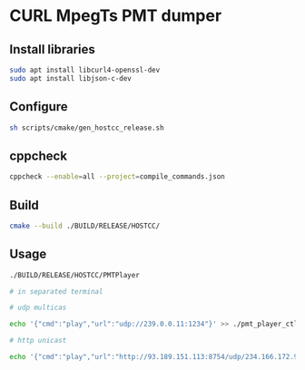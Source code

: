 # CURL MpegTs PMT dumper


## Install libraries
```sh
sudo apt install libcurl4-openssl-dev
sudo apt install libjson-c-dev
```

## Configure
```sh
sh scripts/cmake/gen_hostcc_release.sh
```

## cppcheck
```sh
cppcheck --enable=all --project=compile_commands.json
```
## Build
```sh
cmake --build ./BUILD/RELEASE/HOSTCC/
```

## Usage
```sh
./BUILD/RELEASE/HOSTCC/PMTPlayer

# in separated terminal

# udp multicas

echo '{"cmd":"play","url":"udp://239.0.0.11:1234"}' >> ./pmt_player_ctl

# http unicast

echo '{"cmd":"play","url":"http://93.189.151.113:8754/udp/234.166.172.91:5555"}' >> ./pmt_player_ctl

```
